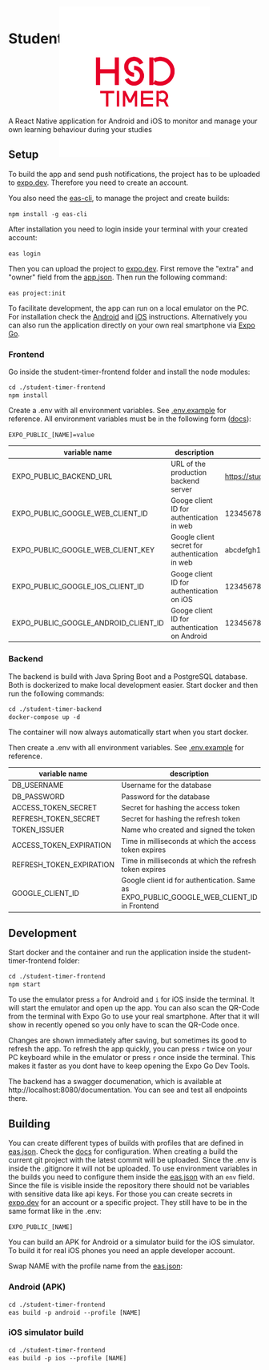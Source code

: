 # Student Timer

<img src="./student-timer-frontend/assets/images/adaptive-icon.png" alt="Logo" width="300" style="display: block; margin-left: auto; margin-right: auto; margin-top: -100px; margin-bottom: -80px;">
A React Native application for Android and iOS to monitor and manage your own learning behaviour during your studies

## Setup
To build the app and send push notifications, the project has to be uploaded to [expo.dev](https://expo.dev/). Therefore you need to create an account.

You also need the [eas-cli](https://docs.expo.dev/eas-update/getting-started/), to manage the project and create builds:

`npm install -g eas-cli`

After installation you need to login inside your terminal with your created account:

`eas login`

Then you can upload the project to [expo.dev](https://expo.dev/). First remove the "extra" and "owner" field from the [app.json](./student-timer-frontend/app.json). Then run the following command:

`eas project:init`

To facilitate development, the app can run on a local emulator on the PC. For installation check the [Android](https://docs.expo.dev/workflow/android-studio-emulator/) and [iOS](https://docs.expo.dev/workflow/ios-simulator/) instructions. Alternatively you can also run the application directly on your own real smartphone via [Expo Go](https://docs.expo.dev/get-started/expo-go/).

### Frontend
Go inside the student-timer-frontend folder and install the node modules:

```
cd ./student-timer-frontend
npm install
```
Create a .env with all environment variables. See [.env.example](./student-timer-frontend/.env.example) for reference. All environment variables must be in the following form ([docs](https://docs.expo.dev/guides/environment-variables/)): 

`EXPO_PUBLIC_[NAME]=value`

| variable name                        | description                                    | example                                            |
|--------------------------------------|------------------------------------------------|----------------------------------------------------|
| EXPO_PUBLIC_BACKEND_URL              | URL of the production backend server           | https://student-timer-backend.onrender.com/        |
| EXPO_PUBLIC_GOOGLE_WEB_CLIENT_ID     | Googe client ID for authentication in web      | 1234567890-abc123def456.apps.googleusercontent.com |
| EXPO_PUBLIC_GOOGLE_WEB_CLIENT_KEY    | Google client secret for authentication in web | abcdefgh1234567890ABCDEFGHIJKLMNOPQRSTUVWXYZ       |
| EXPO_PUBLIC_GOOGLE_IOS_CLIENT_ID     | Googe client ID for authentication on iOS      | 1234567890-abc123def456.apps.googleusercontent.com |
| EXPO_PUBLIC_GOOGLE_ANDROID_CLIENT_ID | Googe client ID for authentication on Android  | 1234567890-abc123def456.apps.googleusercontent.com |

### Backend
The backend is build with Java Spring Boot and a PostgreSQL database. Both is dockerized to make local development easier. Start docker and then run the following commands:

```
cd ./student-timer-backend
docker-compose up -d
```

The container will now always automatically start when you start docker.

Then create a .env with all environment variables. See [.env.example](./student-timer-backend/.env.example) for reference.

| variable name            | description                                                                               | example                                            |
|--------------------------|-------------------------------------------------------------------------------------------|----------------------------------------------------|
| DB_USERNAME              | Username for the database                                                                 | example_user                                       |
| DB_PASSWORD              | Password for the database                                                                 | SecurePassword123                                  |
| ACCESS_TOKEN_SECRET      | Secret for hashing the access token                                                       | AccessTokenSecret123!                              |
| REFRESH_TOKEN_SECRET     | Secret for hashing the refresh token                                                      | RefreshTokenSecret456@                             |
| TOKEN_ISSUER             | Name who created and signed the token                                                     | HSD                                                |
| ACCESS_TOKEN_EXPIRATION  | Time in milliseconds at which the access token expires                                    | 86400000                                           |
| REFRESH_TOKEN_EXPIRATION | Time in milliseconds at which the refresh token expires                                   | 2592000000                                         |
| GOOGLE_CLIENT_ID         | Google client id for authentication. Same as EXPO_PUBLIC_GOOGLE_WEB_CLIENT_ID in Frontend | 1234567890-abc123def456.apps.googleusercontent.com |

## Development
Start docker and the container and run the application inside the student-timer-frontend folder:

```
cd ./student-timer-frontend
npm start
```

To use the emulator press `a` for Android and `i` for iOS inside the terminal. It will start the emulator and open up the app. You can also scan the QR-Code from the terminal with Expo Go to use your real smartphone. After that it will show in recently opened so you only have to scan the QR-Code once.

Changes are shown immediately after saving, but sometimes its good to refresh the app. To refresh the app quickly, you can press `r` twice on your PC keyboard while in the emulator or press `r` once inside the terminal. This makes it faster as you dont have to keep opening the Expo Go Dev Tools.

The backend has a swagger documenation, which is available at http://localhost:8080/documentation. You can see and test all endpoints there.

## Building
You can create different types of builds with profiles that are defined in [eas.json](./student-timer-frontend/eas.json). Check the [docs](https://docs.expo.dev/build/eas-json/) for configuration. When creating a build the current git project with the latest commit will be uploaded. Since the .env is inside the .gitignore it will not be uploaded. To use environment variables in the builds you need to configure them inside the [eas.json](./student-timer-frontend/eas.json) with an `env` field. Since the file is visible inside the repository there should not be variables with sensitive data like api keys. For those you can create secrets in [expo.dev]() for an account or a specific project. They still have to be in the same format like in the .env:

`EXPO_PUBLIC_[NAME]`

You can build an APK for Android or a simulator build for the iOS simulator. To build it for real iOS phones you need an apple developer account.

Swap NAME with the profile name from the [eas.json](./student-timer-frontend/eas.json):
### Android (APK)
```
cd ./student-timer-frontend
eas build -p android --profile [NAME]
```

### iOS simulator build
```
cd ./student-timer-frontend
eas build -p ios --profile [NAME]
```